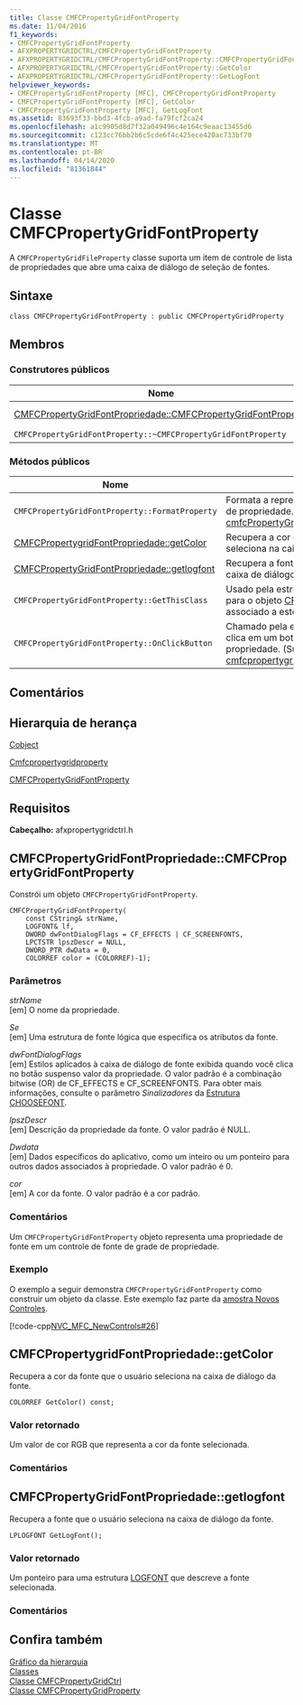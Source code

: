 ```yaml
---
title: Classe CMFCPropertyGridFontProperty
ms.date: 11/04/2016
f1_keywords:
- CMFCPropertyGridFontProperty
- AFXPROPERTYGRIDCTRL/CMFCPropertyGridFontProperty
- AFXPROPERTYGRIDCTRL/CMFCPropertyGridFontProperty::CMFCPropertyGridFontProperty
- AFXPROPERTYGRIDCTRL/CMFCPropertyGridFontProperty::GetColor
- AFXPROPERTYGRIDCTRL/CMFCPropertyGridFontProperty::GetLogFont
helpviewer_keywords:
- CMFCPropertyGridFontProperty [MFC], CMFCPropertyGridFontProperty
- CMFCPropertyGridFontProperty [MFC], GetColor
- CMFCPropertyGridFontProperty [MFC], GetLogFont
ms.assetid: 83693f33-bbd3-4fcb-a9ad-fa79fcf2ca24
ms.openlocfilehash: a1c9905d8d7f32a049496c4e164c9eaac13455d6
ms.sourcegitcommit: c123cc76bb2b6c5cde6f4c425ece420ac733bf70
ms.translationtype: MT
ms.contentlocale: pt-BR
ms.lasthandoff: 04/14/2020
ms.locfileid: "81361844"
---
```

# <a name="cmfcpropertygridfontproperty-class"></a>Classe CMFCPropertyGridFontProperty

A `CMFCPropertyGridFileProperty` classe suporta um item de controle de lista de propriedades que abre uma caixa de diálogo de seleção de fontes.

## <a name="syntax"></a>Sintaxe

```
class CMFCPropertyGridFontProperty : public CMFCPropertyGridProperty
```

## <a name="members"></a>Membros

### <a name="public-constructors"></a>Construtores públicos

|Nome|Descrição|
|----------|-----------------|
|[CMFCPropertyGridFontPropriedade::CMFCPropertyGridFontProperty](#cmfcpropertygridfontproperty)|Constrói um objeto `CMFCPropertyGridFontProperty`.|
|`CMFCPropertyGridFontProperty::~CMFCPropertyGridFontProperty`|Destruidor.|

### <a name="public-methods"></a>Métodos públicos

|Nome|Descrição|
|----------|-----------------|
|`CMFCPropertyGridFontProperty::FormatProperty`|Formata a representação de texto de um valor de propriedade. (Substitui [cmfcPropertyGridProperty::FormatProperty](../../mfc/reference/cmfcpropertygridproperty-class.md#formatproperty).)|
|[CMFCPropertygridFontPropriedade::getColor](#getcolor)|Recupera a cor da fonte que o usuário seleciona na caixa de diálogo da fonte.|
|[CMFCPropertyGridFontPropriedade::getlogfont](#getlogfont)|Recupera a fonte que o usuário seleciona na caixa de diálogo da fonte.|
|`CMFCPropertyGridFontProperty::GetThisClass`|Usado pela estrutura para obter um ponteiro para o objeto [CRuntimeClass](../../mfc/reference/cruntimeclass-structure.md) que está associado a este tipo de classe.|
|`CMFCPropertyGridFontProperty::OnClickButton`|Chamado pela estrutura quando o usuário clica em um botão que está contido em uma propriedade. (Substitui [cmfcpropertygridpropriedade::OnClickButton](../../mfc/reference/cmfcpropertygridproperty-class.md#onclickbutton).)|

## <a name="remarks"></a>Comentários

## <a name="inheritance-hierarchy"></a>Hierarquia de herança

[Cobject](../../mfc/reference/cobject-class.md)

[Cmfcpropertygridproperty](../../mfc/reference/cmfcpropertygridproperty-class.md)

[CMFCPropertyGridFontProperty](../../mfc/reference/cmfcpropertygridfontproperty-class.md)

## <a name="requirements"></a>Requisitos

**Cabeçalho:** afxpropertygridctrl.h

## <a name="cmfcpropertygridfontpropertycmfcpropertygridfontproperty"></a><a name="cmfcpropertygridfontproperty"></a>CMFCPropertyGridFontPropriedade::CMFCPropertyGridFontProperty

Constrói um objeto `CMFCPropertyGridFontProperty`.

```
CMFCPropertyGridFontProperty(
    const CString& strName,
    LOGFONT& lf,
    DWORD dwFontDialogFlags = CF_EFFECTS | CF_SCREENFONTS,
    LPCTSTR lpszDescr = NULL,
    DWORD_PTR dwData = 0,
    COLORREF color = (COLORREF)-1);
```

### <a name="parameters"></a>Parâmetros

*strName*<br/>
[em] O nome da propriedade.

*Se*<br/>
[em] Uma estrutura de fonte lógica que especifica os atributos da fonte.

*dwFontDialogFlags*<br/>
[em] Estilos aplicados à caixa de diálogo de fonte exibida quando você clica no botão suspenso valor da propriedade. O valor padrão é a combinação bitwise (OR) de CF_EFFECTS e CF_SCREENFONTS. Para obter mais informações, consulte o parâmetro *Sinalizadores* da [Estrutura CHOOSEFONT](/windows/win32/api/commdlg/ns-commdlg-choosefontw).

*lpszDescr*<br/>
[em] Descrição da propriedade da fonte. O valor padrão é NULL.

*Dwdata*<br/>
[em] Dados específicos do aplicativo, como um inteiro ou um ponteiro para outros dados associados à propriedade. O valor padrão é 0.

*cor*<br/>
[em] A cor da fonte. O valor padrão é a cor padrão.

### <a name="remarks"></a>Comentários

Um `CMFCPropertyGridFontProperty` objeto representa uma propriedade de fonte em um controle de fonte de grade de propriedade.

### <a name="example"></a>Exemplo

O exemplo a seguir demonstra `CMFCPropertyGridFontProperty` como construir um objeto da classe. Este exemplo faz parte da [amostra Novos Controles](../../overview/visual-cpp-samples.md).

[!code-cpp[NVC_MFC_NewControls#26](../../mfc/reference/codesnippet/cpp/cmfcpropertygridfontproperty-class_1.cpp)]

## <a name="cmfcpropertygridfontpropertygetcolor"></a><a name="getcolor"></a>CMFCPropertygridFontPropriedade::getColor

Recupera a cor da fonte que o usuário seleciona na caixa de diálogo da fonte.

```
COLORREF GetColor() const;
```

### <a name="return-value"></a>Valor retornado

Um valor de cor RGB que representa a cor da fonte selecionada.

### <a name="remarks"></a>Comentários

## <a name="cmfcpropertygridfontpropertygetlogfont"></a><a name="getlogfont"></a>CMFCPropertyGridFontPropriedade::getlogfont

Recupera a fonte que o usuário seleciona na caixa de diálogo da fonte.

```
LPLOGFONT GetLogFont();
```

### <a name="return-value"></a>Valor retornado

Um ponteiro para uma estrutura [LOGFONT](/windows/win32/api/wingdi/ns-wingdi-logfontw) que descreve a fonte selecionada.

### <a name="remarks"></a>Comentários

## <a name="see-also"></a>Confira também

[Gráfico da hierarquia](../../mfc/hierarchy-chart.md)<br/>
[Classes](../../mfc/reference/mfc-classes.md)<br/>
[Classe CMFCPropertyGridCtrl](../../mfc/reference/cmfcpropertygridctrl-class.md)<br/>
[Classe CMFCPropertyGridProperty](../../mfc/reference/cmfcpropertygridproperty-class.md)
